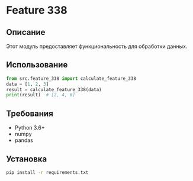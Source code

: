 # Feature 338
## Описание
Этот модуль предоставляет функциональность для обработки данных.
## Использование
```python
from src.feature_338 import calculate_feature_338
data = [1, 2, 3]
result = calculate_feature_338(data)
print(result)  # [2, 4, 6]
```
## Требования
- Python 3.6+
- numpy
- pandas
## Установка
```bash
pip install -r requirements.txt
```